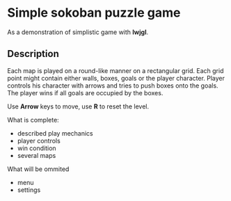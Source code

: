 # Simple sokoban puzzle game

As a demonstration of simplistic game with **lwjgl**.

## Description 
Each map is played on a round-like manner on a rectangular grid.
Each grid point might contain either walls, boxes, goals or the player character.
Player controls his character with arrows and tries to push boxes onto the goals.
The player wins if all goals are occupied by the boxes.

Use **Arrow** keys to move, use **R** to reset the level.

What is complete:
* described play mechanics
* player controls
* win condition
* several maps

What will be ommited
* menu
* settings
